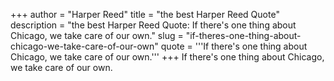 +++
author = "Harper Reed"
title = "the best Harper Reed Quote"
description = "the best Harper Reed Quote: If there's one thing about Chicago, we take care of our own."
slug = "if-theres-one-thing-about-chicago-we-take-care-of-our-own"
quote = '''If there's one thing about Chicago, we take care of our own.'''
+++
If there's one thing about Chicago, we take care of our own.
